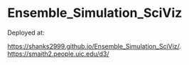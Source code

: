 # Ensemble_Simulation_SciViz #

Deployed at:

  https://shanks2999.github.io/Ensemble_Simulation_SciViz/.
  https://smaith2.people.uic.edu/d3/
